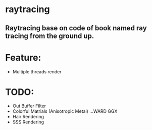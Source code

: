 # raytracing
## Raytracing base on code of book named ray tracing from the ground up.

# Feature:
- Multiple threads render

# TODO:
- Out Buffer Filter
- Colorful Matrials (Anisotropic Metal) ...WARD GGX
- Hair Rendering
- SSS Rendering
